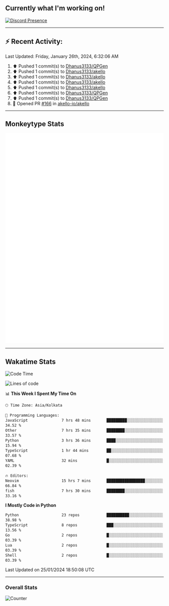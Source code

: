 ## Currently what I'm working on!
[![Discord Presence](https://lanyard.cnrad.dev/api/534981034400284712)](https://discord.com/users/534981034400284712)

---

## :zap: Recent Activity:
<!--RECENT_ACTIVITY:last_update-->
Last Updated: Friday, January 26th, 2024, 6:32:06 AM
<!--RECENT_ACTIVITY:last_update_end-->
<!--RECENT_ACTIVITY:start-->
1. ⬆️ Pushed 1 commit(s) to [Dhanus3133/QPGen](https://github.com/Dhanus3133/QPGen)<br>
2. ⬆️ Pushed 1 commit(s) to [Dhanus3133/akello](https://github.com/Dhanus3133/akello)<br>
3. ⬆️ Pushed 1 commit(s) to [Dhanus3133/akello](https://github.com/Dhanus3133/akello)<br>
4. ⬆️ Pushed 1 commit(s) to [Dhanus3133/akello](https://github.com/Dhanus3133/akello)<br>
5. ⬆️ Pushed 1 commit(s) to [Dhanus3133/akello](https://github.com/Dhanus3133/akello)<br>
6. ⬆️ Pushed 1 commit(s) to [Dhanus3133/QPGen](https://github.com/Dhanus3133/QPGen)<br>
7. ⬆️ Pushed 1 commit(s) to [Dhanus3133/QPGen](https://github.com/Dhanus3133/QPGen)<br>
8. 💪 Opened PR [#166](https://github.com/akello-io/akello/pull/166) in [akello-io/akello](https://github.com/akello-io/akello)<br>
<!--RECENT_ACTIVITY:end-->

---

## Monkeytype Stats
<a href="https://monkeytype.com/profile/dhanus">
  <img src="https://raw.githubusercontent.com/Dhanus3133/Dhanus3133/monkeytype/monkeytype-pb.svg" alt="Monkeytype Profile" />
</a>

---

## Wakatime Stats
<!--START_SECTION:waka-->
![Code Time](http://img.shields.io/badge/Code%20Time-1%2C618%20hrs%2036%20mins-blue)

![Lines of code](https://img.shields.io/badge/From%20Hello%20World%20I%27ve%20Written-4.8%20million%20lines%20of%20code-blue)

📊 **This Week I Spent My Time On** 

```text
🕑︎ Time Zone: Asia/Kolkata

💬 Programming Languages: 
JavaScript               7 hrs 48 mins       █████████░░░░░░░░░░░░░░░░   34.52 % 
Other                    7 hrs 35 mins       ████████░░░░░░░░░░░░░░░░░   33.57 % 
Python                   3 hrs 36 mins       ████░░░░░░░░░░░░░░░░░░░░░   15.94 % 
TypeScript               1 hr 44 mins        ██░░░░░░░░░░░░░░░░░░░░░░░   07.68 % 
YAML                     32 mins             █░░░░░░░░░░░░░░░░░░░░░░░░   02.39 % 

🔥 Editors: 
Neovim                   15 hrs 7 mins       █████████████████░░░░░░░░   66.84 % 
fish                     7 hrs 30 mins       ████████░░░░░░░░░░░░░░░░░   33.16 % 
```

**I Mostly Code in Python** 

```text
Python                   23 repos            ██████████░░░░░░░░░░░░░░░   38.98 % 
TypeScript               8 repos             ███░░░░░░░░░░░░░░░░░░░░░░   13.56 % 
Go                       2 repos             █░░░░░░░░░░░░░░░░░░░░░░░░   03.39 % 
Lua                      2 repos             █░░░░░░░░░░░░░░░░░░░░░░░░   03.39 % 
Shell                    2 repos             █░░░░░░░░░░░░░░░░░░░░░░░░   03.39 % 
```




 Last Updated on 25/01/2024 18:50:08 UTC
<!--END_SECTION:waka-->
---

### Overall Stats

<img src="https://moe-counter.glitch.me/get/@Dhanus3133?theme=asoul" alt="Counter" />
